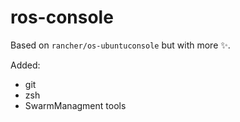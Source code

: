 # ros-console

Based on `rancher/os-ubuntuconsole` but with more ✨.

Added:
* git
* zsh
* SwarmManagment tools
